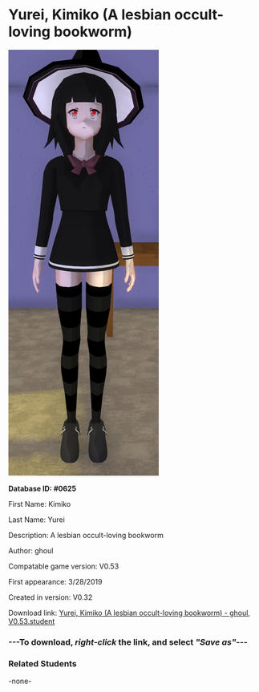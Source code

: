 # Yurei, Kimiko (A lesbian occult-loving bookworm)

<img src="../../Files/Images/Yurei, Kimiko (A lesbian occult-loving bookworm).png" title="Yurei, Kimiko (A lesbian occult-loving bookworm) - ghoul, V0.53">

**Database ID: #0625**

First Name: Kimiko

Last Name: Yurei

Description: A lesbian occult-loving bookworm

Author: ghoul

Compatable game version: V0.53

First appearance: 3/28/2019

Created in version: V0.32

Download link: <a href="https://raw.githubusercontent.com/Arbiter1223/Daigaku-Gurashi-Custom-Students/master/Files/Student%20Files/Yurei%2C%20Kimiko%20(A%20lesbian%20occult-loving%20bookworm)%20-%20ghoul%2C%20V0.53.student">Yurei, Kimiko (A lesbian occult-loving bookworm) - ghoul, V0.53.student</a>

### ---**To download, _right-click_ the link, and select _"Save as"_**---

### Related Students

-none-
